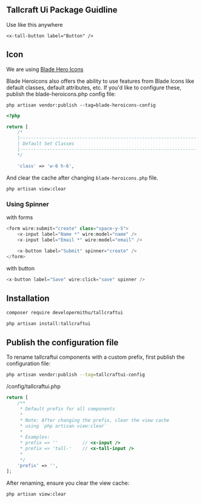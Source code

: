 ## Tallcraft Ui Package Guidline

Use like this anywhere

```blade
<x-tall-button label="Button" />
```

## Icon

We are using [Blade Hero Icons](https://blade-ui-kit.com/blade-icons?set=1#search)

Blade Heroicons also offers the ability to use features from Blade Icons like default classes, default attributes, etc. If you'd like to configure these, publish the blade-heroicons.php config file:

```
php artisan vendor:publish --tag=blade-heroicons-config
```

```php
<?php 

return [
    /*
    |-----------------------------------------------------------------
    | Default Set Classes
    |-----------------------------------------------------------------
    */

    'class' => 'w-6 h-6',
```

And clear the cache after changing `blade-heroicons.php` file.

```
php artisan view:clear
```

### Using Spinner

with forms

```php
<form wire:submit="create" class="space-y-5">
    <x-input label="Name *" wire:model="name" />
    <x-input label="Email *" wire:model="email" />
    
    <x-button label="Submit" spinner="create" />
</form>
```

with button

```php
<x-button label="Save" wire:click="save" spinner />
```

## Installation

```bash
composer require developermithu/tallcraftui

php artisan install:tallcraftui
```

## Publish the configuration file

 To rename tallcraftui components with a custom prefix, first publish the configuration file:
 
```bash
php artisan vendor:publish --tag=tallcraftui-config
```


/config/tallcraftui.php

```php
return [
    /**
     * Default prefix for all components
     * 
     * Note: After changing the prefix, clear the view cache 
     * using `php artisan view:clear`
     *
     * Examples:
     * prefix => ''         // <x-input />
     * prefix => 'tall-'    // <x-tall-input />
     *
     */
    'prefix' => '',
];
```

After renaming, ensure you clear the view cache:

```bash
php artisan view:clear
```